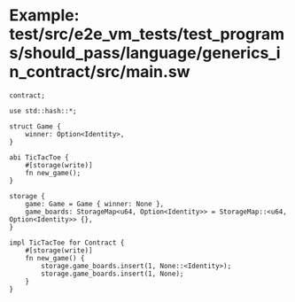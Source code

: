# Example: test/src/e2e_vm_tests/test_programs/should_pass/language/generics_in_contract/src/main.sw

```sway
contract;

use std::hash::*;

struct Game {
    winner: Option<Identity>,
}

abi TicTacToe {
    #[storage(write)]
    fn new_game();
}

storage {
    game: Game = Game { winner: None },
    game_boards: StorageMap<u64, Option<Identity>> = StorageMap::<u64, Option<Identity>> {},
}

impl TicTacToe for Contract {
    #[storage(write)]
    fn new_game() {
        storage.game_boards.insert(1, None::<Identity>);
        storage.game_boards.insert(1, None);
    }
}

```

